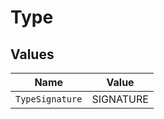# Type


## Values

| Name            | Value           |
| --------------- | --------------- |
| `TypeSignature` | SIGNATURE       |